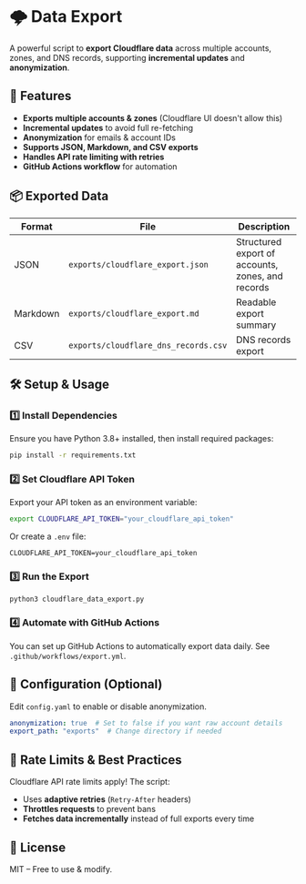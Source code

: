 # 🌩️ Data Export

A powerful script to **export Cloudflare data** across multiple accounts, zones, and DNS records, supporting **incremental updates** and **anonymization**.

## 🚀 Features
- **Exports multiple accounts & zones** (Cloudflare UI doesn't allow this)
- **Incremental updates** to avoid full re-fetching
- **Anonymization** for emails & account IDs
- **Supports JSON, Markdown, and CSV exports**
- **Handles API rate limiting with retries**
- **GitHub Actions workflow** for automation

## 📦 Exported Data
| Format | File | Description |
|--------|------|-------------|
| JSON | `exports/cloudflare_export.json` | Structured export of accounts, zones, and records |
| Markdown | `exports/cloudflare_export.md` | Readable export summary |
| CSV | `exports/cloudflare_dns_records.csv` | DNS records export |

## 🛠️ Setup & Usage

### **1️⃣ Install Dependencies**
Ensure you have Python 3.8+ installed, then install required packages:
```bash
pip install -r requirements.txt
```

### **2️⃣ Set Cloudflare API Token**
Export your API token as an environment variable:
```bash
export CLOUDFLARE_API_TOKEN="your_cloudflare_api_token"
```
Or create a `.env` file:
```
CLOUDFLARE_API_TOKEN=your_cloudflare_api_token
```

### **3️⃣ Run the Export**
```bash
python3 cloudflare_data_export.py
```

### **4️⃣ Automate with GitHub Actions**
You can set up GitHub Actions to automatically export data daily. See `.github/workflows/export.yml`.

## 🔧 Configuration (Optional)
Edit `config.yaml` to enable or disable anonymization.

```yaml
anonymization: true  # Set to false if you want raw account details
export_path: "exports"  # Change directory if needed
```

## 🚨 Rate Limits & Best Practices
Cloudflare API rate limits apply! The script:
- Uses **adaptive retries** (`Retry-After` headers)
- **Throttles requests** to prevent bans
- **Fetches data incrementally** instead of full exports every time

## 📜 License
MIT – Free to use & modify.
